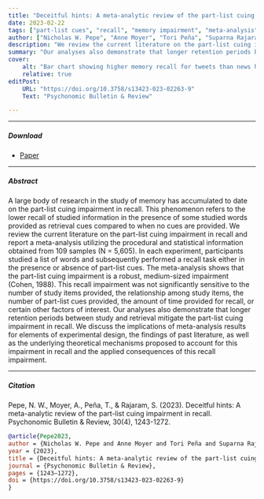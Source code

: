 ```yaml
---
title: "Deceitful hints: A meta-analytic review of the part-list cuing impairment in recall" 
date: 2023-02-22
tags: ["part-list cues", "recall", "memory impairment", "meta-analysis"]
author: ["Nicholas W. Pepe", "Anne Moyer", "Tori Peña", "Suparna Rajaram"]
description: "We review the current literature on the part-list cuing impairment in recall and report a meta-analysis utilizing the procedural and statistical information obtained from 109 samples (N = 5,605). In each experiment, participants studied a list of words and subsequently performed a recall task either in the presence or absence of part-list cues." 
summary: "Our analyses also demonstrate that longer retention periods between study and retrieval mitigate the part-list cuing impairment in recall. We discuss the implications of meta-analysis results for elements of experimental design, the findings of past literature, as well as the underlying theoretical mechanisms proposed to account for this impairment in recall and the applied consequences of this recall impairment."
cover:
    alt: "Bar chart showing higher memory recall for tweets than news headlines"
    relative: true
editPost:
    URL: "https://doi.org/10.3758/s13423-023-02263-9"
    Text: "Psychonomic Bulletin & Review"

---
```


---

##### Download

+ [Paper](Pepe-et-al.-2023.pdf)

---

##### Abstract

A large body of research in the study of memory has accumulated to date on the part-list cuing impairment in recall. This phenomenon refers to the lower recall of studied information in the presence of some studied words provided as retrieval cues compared to when no cues are provided. We review the current literature on the part-list cuing impairment in recall and report a meta-analysis utilizing the procedural and statistical information obtained from 109 samples (N = 5,605). In each experiment, participants studied a list of words and subsequently performed a recall task either in the presence or absence of part-list cues. The meta-analysis shows that the part-list cuing impairment is a robust, medium-sized impairment (Cohen, 1988). This recall impairment was not significantly sensitive to the number of study items provided, the relationship among study items, the number of part-list cues provided, the amount of time provided for recall, or certain other factors of interest. Our analyses also demonstrate that longer retention periods between study and retrieval mitigate the part-list cuing impairment in recall. We discuss the implications of meta-analysis results for elements of experimental design, the findings of past literature, as well as the underlying theoretical mechanisms proposed to account for this impairment in recall and the applied
consequences of this recall impairment.

---

##### Citation

Pepe, N. W., Moyer, A., Peña, T., & Rajaram, S. (2023). Deceitful hints: A meta-analytic review of the part-list cuing impairment in recall. Psychonomic Bulletin & Review, 30(4), 1243-1272.

```BibTeX
@article{Pepe2023,
author = {Nicholas W. Pepe and Anne Moyer and Tori Peña and Suparna Rajaram},
year = {2023},
title = {Deceitful hints: A meta-analytic review of the part-list cuing impairment in recall},
journal = {Psychonomic Bulletin & Review},
pages = {1243–1272},
doi = {https://doi.org/10.3758/s13423-023-02263-9}
}